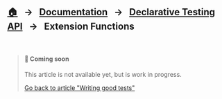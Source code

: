 ## [🏠][home] &nbsp; → &nbsp; [Documentation][api] &nbsp; → &nbsp; [Declarative Testing API][declarativeapi] &nbsp; → &nbsp; **Extension Functions**

&nbsp;

> #### 🚧 Coming soon
>
> This article is not available yet, but is work in progress.
>
> [Go back to article "Writing good tests"][goodtests]

[api]: ./DOCUMENTATION.md
[goodtests]: ./GOOD_TESTS.md
[firststeps]: ./FIRST_STEPS.md
[declarativeapi]: ./DECLARATIVE_TEST_API.md
[home]: ../README.md
